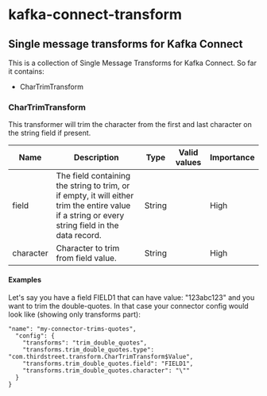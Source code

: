 # kafka-connect-transform

## Single message transforms for Kafka Connect

This is a collection of Single Message Transforms for Kafka Connect. So far it contains:
* CharTrimTransform

### CharTrimTransform

This transformer will trim the character from the first and last character on the string field if present.

Name | Description | Type | Valid values | Importance
---- | ----------- | ---- | ------------ | ------------
field | The field containing the string to trim, or if empty, it will either trim the entire value if a string or every string field in the data record. | String |  | High
character | Character to trim from field value. | String | | High

#### Examples

Let's say you have a field FIELD1 that can have value: "123abc123" and you want to trim the double-quotes. In that case your connector config would look like (showing only transforms part):
```
"name": "my-connector-trims-quotes",
  "config": {
	"transforms": "trim_double_quotes",		
	"transforms.trim_double_quotes.type": "com.thirdstreet.transform.CharTrimTransform$Value",
	"transforms.trim_double_quotes.field": "FIELD1",
	"transforms.trim_double_quotes.character": "\""
  }
} 
```
